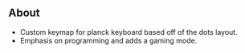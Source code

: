 ## About

- Custom keymap for planck keyboard based off of the dots layout.
- Emphasis on programming and adds a gaming mode.
